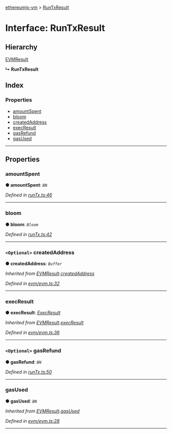 [ethereumjs-vm](../README.md) > [RunTxResult](../interfaces/runtxresult.md)

# Interface: RunTxResult

## Hierarchy

 [EVMResult](evmresult.md)

**↳ RunTxResult**

## Index

### Properties

* [amountSpent](runtxresult.md#amountspent)
* [bloom](runtxresult.md#bloom)
* [createdAddress](runtxresult.md#createdaddress)
* [execResult](runtxresult.md#execresult)
* [gasRefund](runtxresult.md#gasrefund)
* [gasUsed](runtxresult.md#gasused)

---

## Properties

<a id="amountspent"></a>

###  amountSpent

**● amountSpent**: *`BN`*

*Defined in [runTx.ts:46](https://github.com/ethereumjs/ethereumjs-vm/blob/2347a51/packages/vm/lib/runTx.ts#L46)*

___
<a id="bloom"></a>

###  bloom

**● bloom**: *`Bloom`*

*Defined in [runTx.ts:42](https://github.com/ethereumjs/ethereumjs-vm/blob/2347a51/packages/vm/lib/runTx.ts#L42)*

___
<a id="createdaddress"></a>

### `<Optional>` createdAddress

**● createdAddress**: *`Buffer`*

*Inherited from [EVMResult](evmresult.md).[createdAddress](evmresult.md#createdaddress)*

*Defined in [evm/evm.ts:32](https://github.com/ethereumjs/ethereumjs-vm/blob/2347a51/packages/vm/lib/evm/evm.ts#L32)*

___
<a id="execresult"></a>

###  execResult

**● execResult**: *[ExecResult](execresult.md)*

*Inherited from [EVMResult](evmresult.md).[execResult](evmresult.md#execresult)*

*Defined in [evm/evm.ts:36](https://github.com/ethereumjs/ethereumjs-vm/blob/2347a51/packages/vm/lib/evm/evm.ts#L36)*

___
<a id="gasrefund"></a>

### `<Optional>` gasRefund

**● gasRefund**: *`BN`*

*Defined in [runTx.ts:50](https://github.com/ethereumjs/ethereumjs-vm/blob/2347a51/packages/vm/lib/runTx.ts#L50)*

___
<a id="gasused"></a>

###  gasUsed

**● gasUsed**: *`BN`*

*Inherited from [EVMResult](evmresult.md).[gasUsed](evmresult.md#gasused)*

*Defined in [evm/evm.ts:28](https://github.com/ethereumjs/ethereumjs-vm/blob/2347a51/packages/vm/lib/evm/evm.ts#L28)*

___

